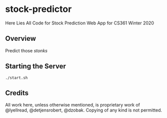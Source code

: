 # stock-predictor

Here Lies All Code for Stock Prediction Web App for CS361 Winter 2020

## Overview

Predict those *stonks*

## Starting the Server ##

```./start.sh```

## Credits ## 

All work here, unless otherwise mentioned, is proprietary work of @lyellread, @detjensrobert, @dzobak. Copying of any kind is not permitted.



